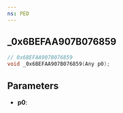 ```yaml
---
ns: PED
---
```

## _0x6BEFAA907B076859

```c
// 0x6BEFAA907B076859
void _0x6BEFAA907B076859(Any p0);
```

## Parameters
* **p0**:
